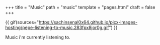 +++
title = "Music"
path = "music"
template = "pages.html"
draft = false
+++

{{ gif(sources="https://sachinsenal0x64.github.io/picx-images-hosting/pepe-listening-to-music.283fpx8jor0g.gif") }}



<p>Music i'm currently listening to.</p>



